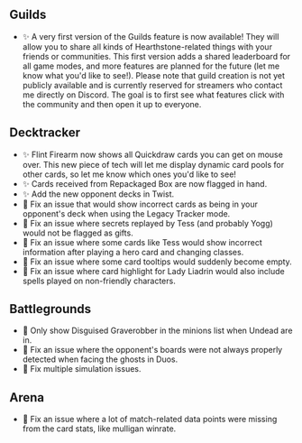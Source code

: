 ## Guilds

-   ✨ A very first version of the Guilds feature is now available! They will allow you to share all kinds of Hearthstone-related things with your friends or communities. This first version adds a shared leaderboard for all game modes, and more features are planned for the future (let me know what you'd like to see!). Please note that guild creation is not yet publicly available and is currently reserved for streamers who contact me directly on Discord. The goal is to first see what features click with the community and then open it up to everyone.

## Decktracker

-   ✨ Flint Firearm now shows all Quickdraw cards you can get on mouse over. This new piece of tech will let me display dynamic card pools for other cards, so let me know which ones you'd like to see!
-   ✨ Cards received from Repackaged Box are now flagged in hand.
-   ✨ Add the new opponent decks in Twist.
-   🐞 Fix an issue that would show incorrect cards as being in your opponent's deck when using the Legacy Tracker mode.
-   🐞 Fix an issue where secrets replayed by Tess (and probably Yogg) would not be flagged as gifts.
-   🐞 Fix an issue where some cards like Tess would show incorrect information after playing a hero card and changing classes.
-   🐞 Fix an issue where some card tooltips would suddenly become empty.
-   🐞 Fix an issue where card highlight for Lady Liadrin would also include spells played on non-friendly characters.

## Battlegrounds

-   🐞 Only show Disguised Graverobber in the minions list when Undead are in.
-   🐞 Fix an issue where the opponent's boards were not always properly detected when facing the ghosts in Duos.
-   🐞 Fix multiple simulation issues.

## Arena

-   🐞 Fix an issue where a lot of match-related data points were missing from the card stats, like mulligan winrate.
